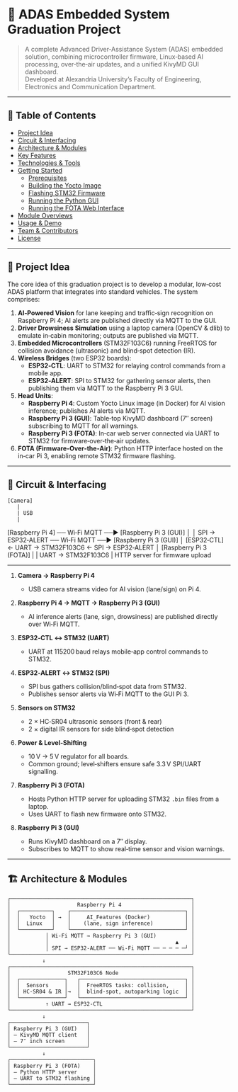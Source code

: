 # 🚗 ADAS Embedded System Graduation Project

> A complete Advanced Driver‑Assistance System (ADAS) embedded solution, combining microcontroller firmware, Linux‑based AI processing, over‑the‑air updates, and a unified KivyMD GUI dashboard.  
> Developed at Alexandria University’s Faculty of Engineering, Electronics and Communication Department.

---

## 📌 Table of Contents

- [Project Idea](#project-idea)
- [Circuit & Interfacing](#circuit--interfacing)
- [Architecture & Modules](#architecture--modules)
- [Key Features](#key-features)
- [Technologies & Tools](#technologies--tools)
- [Getting Started](#getting-started)
  - [Prerequisites](#prerequisites)
  - [Building the Yocto Image](#building-the-yocto-image)
  - [Flashing STM32 Firmware](#flashing-stm32-firmware)
  - [Running the Python GUI](#running-the-python-gui)
  - [Running the FOTA Web Interface](#running-the-fota-web-interface)
- [Module Overviews](#module-overviews)
- [Usage & Demo](#usage--demo)
- [Team & Contributors](#team--contributors)
- [License](#license)

---

## 📖 Project Idea

The core idea of this graduation project is to develop a modular, low‑cost ADAS platform that integrates into standard vehicles. The system comprises:

1. **AI‑Powered Vision** for lane keeping and traffic‑sign recognition on Raspberry Pi 4; AI alerts are published directly via MQTT to the GUI.  
2. **Driver Drowsiness Simulation** using a laptop camera (OpenCV & dlib) to emulate in‑cabin monitoring; outputs are published via MQTT.  
3. **Embedded Microcontrollers** (STM32F103C6) running FreeRTOS for collision avoidance (ultrasonic) and blind‑spot detection (IR).  
4. **Wireless Bridges** (two ESP32 boards):  
   - **ESP32‑CTL**: UART to STM32 for relaying control commands from a mobile app.  
   - **ESP32‑ALERT**: SPI to STM32 for gathering sensor alerts, then publishing them via MQTT to the Raspberry Pi 3 GUI.  
5. **Head Units**:  
   - **Raspberry Pi 4**: Custom Yocto Linux image (in Docker) for AI vision inference; publishes AI alerts via MQTT.  
   - **Raspberry Pi 3 (GUI)**: Table‑top KivyMD dashboard (7″ screen) subscribing to MQTT for all warnings.  
   - **Raspberry Pi 3 (FOTA)**: In‑car web server connected via UART to STM32 for firmware‑over‑the‑air updates.  
6. **FOTA (Firmware‑Over‑the‑Air)**: Python HTTP interface hosted on the in‑car Pi 3, enabling remote STM32 firmware flashing.

---

## 🔌 Circuit & Interfacing

    [Camera]
       |
       | USB
       |
[Raspberry Pi 4] ── Wi‑Fi MQTT ──► [Raspberry Pi 3 (GUI)]
       │
       │ SPI → ESP32‑ALERT ── Wi‑Fi MQTT ──► [Raspberry Pi 3 (GUI)]
       │
[ESP32‑CTL] ← UART → STM32F103C6 ← SPI → ESP32‑ALERT
       │
    [Raspberry Pi 3 (FOTA)]
       |
       | UART → STM32F103C6
       | HTTP server for firmware upload

---

1. **Camera → Raspberry Pi 4**  
   - USB camera streams video for AI vision (lane/sign) on Pi 4.

2. **Raspberry Pi 4 → MQTT → Raspberry Pi 3 (GUI)**  
   - AI inference alerts (lane, sign, drowsiness) are published directly over Wi‑Fi MQTT.

3. **ESP32‑CTL ↔ STM32 (UART)**  
   - UART at 115200 baud relays mobile‑app control commands to STM32.

4. **ESP32‑ALERT ↔ STM32 (SPI)**  
   - SPI bus gathers collision/blind‑spot data from STM32.  
   - Publishes sensor alerts via Wi‑Fi MQTT to the GUI Pi 3.

5. **Sensors on STM32**  
   - 2 × HC‑SR04 ultrasonic sensors (front & rear)  
   - 2 × digital IR sensors for side blind‑spot detection

6. **Power & Level‑Shifting**  
   - 10 V → 5 V regulator for all boards.  
   - Common ground; level‑shifters ensure safe 3.3 V SPI/UART signalling.

7. **Raspberry Pi 3 (FOTA)**  
   - Hosts Python HTTP server for uploading STM32 `.bin` files from a laptop.  
   - Uses UART to flash new firmware onto STM32.

8. **Raspberry Pi 3 (GUI)**  
   - Runs KivyMD dashboard on a 7″ display.  
   - Subscribes to MQTT to show real‑time sensor and vision warnings.

---

## 🏗 Architecture & Modules

```plaintext
┌─────────────────────────────────────────────────────────┐
│                     Raspberry Pi 4                      │
│  ┌──────────┐    ┌────────────────────────────────────┐ │
│  │   Yocto  │ →  │     AI_Features (Docker)           │ │
│  │  Linux   │    │    (lane, sign inference)          │ │
│  └──────────┘    └────────────────────────────────────┘ │
│           │ Wi‑Fi MQTT → Raspberry Pi 3 (GUI)           │
│           │                                        ▲    │
│           │ SPI → ESP32‑ALERT ── Wi‑Fi MQTT ── ─ ─ ─ ─┘ │
└─────────────────────────────────────────────────────────┘
           ↓
┌─────────────────────────────────────────────────────────┐
│                  STM32F103C6 Node                       │
│  ┌──────────────┐   ┌─────────────────────────────────┐ │
│  │  Sensors     │   │  FreeRTOS tasks: collision,     │ │
│  │ HC‑SR04 & IR │→  │  blind‑spot, autoparking logic  │ │
│  └──────────────┘   └─────────────────────────────────┘ │
│           ↑ UART → ESP32‑CTL                            │
└─────────────────────────────────────────────────────────┘
           ↓                           
┌────────────────────────┐    
│ Raspberry Pi 3 (GUI)   │    
│ — KivyMD MQTT client   │    
│ — 7″ inch screen       │    
└────────────────────────┘    
           ↓                           
┌──────────────────────────┐    
│ Raspberry Pi 3 (FOTA)    │    
│ — Python HTTP server     │    
│ — UART to STM32 flashing │   
└──────────────────────────┘    
